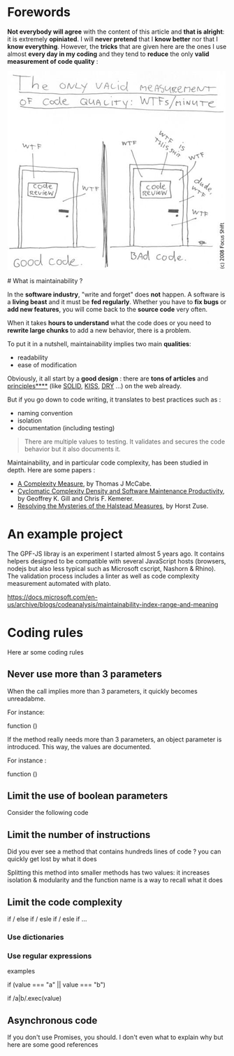 # Forewords

**Not everybody will agree** with the content of this article and **that is alright**: it is extremely **opiniated**. I will **never pretend** that I **know better** nor that I **know everything**. However, the **tricks** that are given here are the ones I use almost **every day in my coding** and they tend to **reduce** the only **valid measurement of code quality** :

![WTF per minutes](Improving%20Maintainability/wtfperminutes.jpg)

# What is maintainability ?

In the **software industry**, "write and forget" does **not** happen. A software is a **living beast** and it must be **fed regularly**. Whether  you have to **fix bugs** or **add new features**, you will come back to the **source code** very often.

When it takes **hours to understand** what the code does or you need to **rewrite large chunks** to add a new behavior, there is a problem.

To put it in a nutshell, maintainability implies two main **qualities**:
* readability
* ease of modification
 
Obviously, it all start by a **good design** : there are **tons of articles** and [principles****](https://en.wikipedia.org/wiki/Software_design) (like [SOLID](https://en.wikipedia.org/wiki/SOLID), [KISS](https://en.wikipedia.org/wiki/KISS_principle), [DRY](https://en.wikipedia.org/wiki/Don%27t_repeat_yourself) ...) on the web already.

But if you go down to code writing, it translates to best practices such as :
* naming convention
* isolation
* documentation (including testing)

> There are multiple values to testing. It validates and secures the code behavior but it also documents it.

Maintainability, and in particular code complexity, has been studied in depth. Here are some papers :

* [A Complexity Measure](http://www.literateprogramming.com/mccabe.pdf), by Thomas J McCabe.
* [Cyclomatic Complexity Density and Software Maintenance Productivity](http://www.pitt.edu/~ckemerer/CK%20research%20papers/CyclomaticComplexityDensity_GillKemerer91.pdf), by Geoffrey K. Gill and Chris F. Kemerer.
* [Resolving the Mysteries of the Halstead Measures](http://horst-zuse.homepage.t-online.de/z-halstead-final-05-1.pdf), by Horst Zuse.

# An example project

The GPF-JS libray is an experiment I started almost 5 years ago. It contains helpers designed to be compatible with several JavaScript hosts (browsers, nodejs but also less typical such as Microsoft cscript, Nashorn & Rhino). The validation process includes a linter as well as code complexity measurement automated with plato.

https://docs.microsoft.com/en-us/archive/blogs/codeanalysis/maintainability-index-range-and-meaning

# Coding rules

Here ar some coding rules 

## Never use more than 3 parameters

When the call implies more than 3 parameters, it quickly becomes unreadabme.

For instance:

function  ()

If the method really needs more than 3 parameters, an object parameter is introduced. This way, the values are documented.

For instance :

function ()

## Limit the use of boolean parameters

Consider the following code



## Limit the number of instructions

Did you ever see a method that contains hundreds lines of code ? you can quickly get lost by what it does

Splitting this method into smaller methods has two values: it increases isolation & modularity and the function name is a way to recall what it does

## Limit the code complexity

if / else if / esle if / esle if ...

### Use dictionaries

### Use regular expressions
examples

if (value === "a" || value === "b")

if /a|b/.exec(value)

## Asynchronous code

If you don't use Promises, you should. I don't even what to explain why but here are some good references

